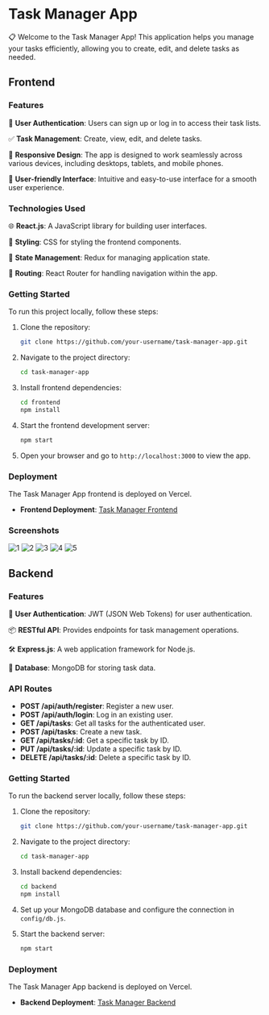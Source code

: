 # Task Manager App

📋 Welcome to the Task Manager App! This application helps you manage your tasks efficiently, allowing you to create, edit, and delete tasks as needed.

## Frontend

### Features

🚀 **User Authentication**: Users can sign up or log in to access their task lists.

✅ **Task Management**: Create, view, edit, and delete tasks.

📱 **Responsive Design**: The app is designed to work seamlessly across various devices, including desktops, tablets, and mobile phones.

🎨 **User-friendly Interface**: Intuitive and easy-to-use interface for a smooth user experience.

### Technologies Used

🌐 **React.js**: A JavaScript library for building user interfaces.

🎨 **Styling**: CSS for styling the frontend components.

🔄 **State Management**: Redux for managing application state.

🔀 **Routing**: React Router for handling navigation within the app.

### Getting Started

To run this project locally, follow these steps:

1. Clone the repository:

   ```bash
   git clone https://github.com/your-username/task-manager-app.git
   ```

2. Navigate to the project directory:

   ```bash
   cd task-manager-app
   ```

3. Install frontend dependencies:

   ```bash
   cd frontend
   npm install
   ```

4. Start the frontend development server:

   ```bash
   npm start
   ```

5. Open your browser and go to `http://localhost:3000` to view the app.

### Deployment

The Task Manager App frontend is deployed on Vercel.

- **Frontend Deployment**: [Task Manager Frontend](https://task-manager-frontend-flame.vercel.app/)

### Screenshots
![1](https://github.com/divyam751/task-manager/assets/125983433/0355b37c-35c8-45af-9e5d-7ab20a6e5b48)
![2](https://github.com/divyam751/task-manager/assets/125983433/2afa3048-9957-4314-b467-6f412a21913e)
![3](https://github.com/divyam751/task-manager/assets/125983433/3c11c710-250e-4061-b6f5-645ba542f1b1)
![4](https://github.com/divyam751/task-manager/assets/125983433/f378eb12-2574-44d1-a729-65ac734ac077)
![5](https://github.com/divyam751/task-manager/assets/125983433/b867dd82-6542-4eb7-83c5-d6f6eef7b3da)


## Backend

### Features

🔐 **User Authentication**: JWT (JSON Web Tokens) for user authentication.

📦 **RESTful API**: Provides endpoints for task management operations.

🛠️ **Express.js**: A web application framework for Node.js.

💾 **Database**: MongoDB for storing task data.

### API Routes

- **POST /api/auth/register**: Register a new user.
- **POST /api/auth/login**: Log in an existing user.
- **GET /api/tasks**: Get all tasks for the authenticated user.
- **POST /api/tasks**: Create a new task.
- **GET /api/tasks/:id**: Get a specific task by ID.
- **PUT /api/tasks/:id**: Update a specific task by ID.
- **DELETE /api/tasks/:id**: Delete a specific task by ID.

### Getting Started

To run the backend server locally, follow these steps:

1. Clone the repository:

   ```bash
   git clone https://github.com/your-username/task-manager-app.git
   ```

2. Navigate to the project directory:

   ```bash
   cd task-manager-app
   ```

3. Install backend dependencies:

   ```bash
   cd backend
   npm install
   ```

4. Set up your MongoDB database and configure the connection in `config/db.js`.

5. Start the backend server:

   ```bash
   npm start
   ```

### Deployment

The Task Manager App backend is deployed on Vercel.

- **Backend Deployment**: [Task Manager Backend](https://task-manager-pi-topaz.vercel.app/)

